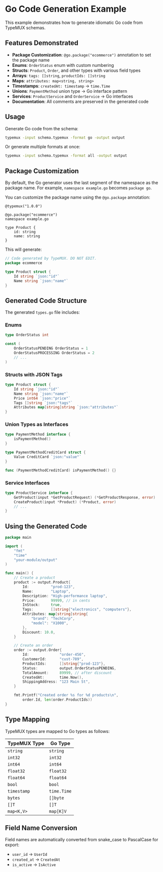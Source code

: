 # Go Code Generation Example

This example demonstrates how to generate idiomatic Go code from TypeMUX schemas.

## Features Demonstrated

- **Package Customization**: `@go.package("ecommerce")` annotation to set the package name
- **Enums**: `OrderStatus` enum with custom numbering
- **Structs**: `Product`, `Order`, and other types with various field types
- **Arrays**: `tags: []string`, `productIds: []string`
- **Maps**: `attributes: map<string, string>`
- **Timestamps**: `createdAt: timestamp` → `time.Time`
- **Unions**: `PaymentMethod` union type → Go interface pattern
- **Services**: `ProductService` and `OrderService` → Go interfaces
- **Documentation**: All comments are preserved in the generated code

## Usage

Generate Go code from the schema:

```bash
typemux -input schema.typemux -format go -output output
```

Or generate multiple formats at once:

```bash
typemux -input schema.typemux -format all -output output
```

## Package Customization

By default, the Go generator uses the last segment of the namespace as the package name. For example, `namespace example.go` becomes `package go`.

You can customize the package name using the `@go.package` annotation:

```typemux
@typemux("1.0.0")

@go.package("ecommerce")
namespace example.go

type Product {
    id: string
    name: string
}
```

This will generate:

```go
// Code generated by TypeMUX. DO NOT EDIT.
package ecommerce

type Product struct {
    Id string `json:"id"`
    Name string `json:"name"`
}
```

## Generated Code Structure

The generated `types.go` file includes:

### Enums
```go
type OrderStatus int

const (
    OrderStatusPENDING OrderStatus = 1
    OrderStatusPROCESSING OrderStatus = 2
    // ...
)
```

### Structs with JSON Tags
```go
type Product struct {
    Id string `json:"id"`
    Name string `json:"name"`
    Price int64 `json:"price"`
    Tags []string `json:"tags"`
    Attributes map[string]string `json:"attributes"`
}
```

### Union Types as Interfaces
```go
type PaymentMethod interface {
    isPaymentMethod()
}

type PaymentMethodCreditCard struct {
    Value CreditCard `json:"value"`
}

func (PaymentMethodCreditCard) isPaymentMethod() {}
```

### Service Interfaces
```go
type ProductService interface {
    GetProduct(input *GetProductRequest) (*GetProductResponse, error)
    CreateProduct(input *Product) (*Product, error)
    // ...
}
```

## Using the Generated Code

```go
package main

import (
    "fmt"
    "time"
    "your-module/output"
)

func main() {
    // Create a product
    product := output.Product{
        Id:          "prod-123",
        Name:        "Laptop",
        Description: "High-performance laptop",
        Price:       99999, // in cents
        InStock:     true,
        Tags:        []string{"electronics", "computers"},
        Attributes: map[string]string{
            "brand": "TechCorp",
            "model": "X1000",
        },
        Discount: 10.0,
    }

    // Create an order
    order := output.Order{
        Id:              "order-456",
        CustomerId:      "cust-789",
        ProductIds:      []string{"prod-123"},
        Status:          output.OrderStatusPENDING,
        TotalAmount:     89999, // after discount
        CreatedAt:       time.Now(),
        ShippingAddress: "123 Main St",
    }

    fmt.Printf("Created order %s for %d products\n",
        order.Id, len(order.ProductIds))
}
```

## Type Mapping

TypeMUX types are mapped to Go types as follows:

| TypeMUX Type | Go Type              |
|--------------|----------------------|
| `string`     | `string`             |
| `int32`      | `int32`              |
| `int64`      | `int64`              |
| `float32`    | `float32`            |
| `float64`    | `float64`            |
| `bool`       | `bool`               |
| `timestamp`  | `time.Time`          |
| `bytes`      | `[]byte`             |
| `[]T`        | `[]T`                |
| `map<K,V>`   | `map[K]V`            |

## Field Name Conversion

Field names are automatically converted from snake_case to PascalCase for export:

- `user_id` → `UserId`
- `created_at` → `CreatedAt`
- `is_active` → `IsActive`
